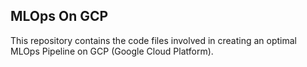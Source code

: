 ## MLOps On GCP

This repository contains the code files involved in creating an optimal MLOps Pipeline on GCP (Google Cloud Platform).
